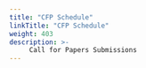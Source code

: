```yaml
---
title: "CFP Schedule"
linkTitle: "CFP Schedule"
weight: 403
description: >-
     Call for Papers Submissions
---
```



